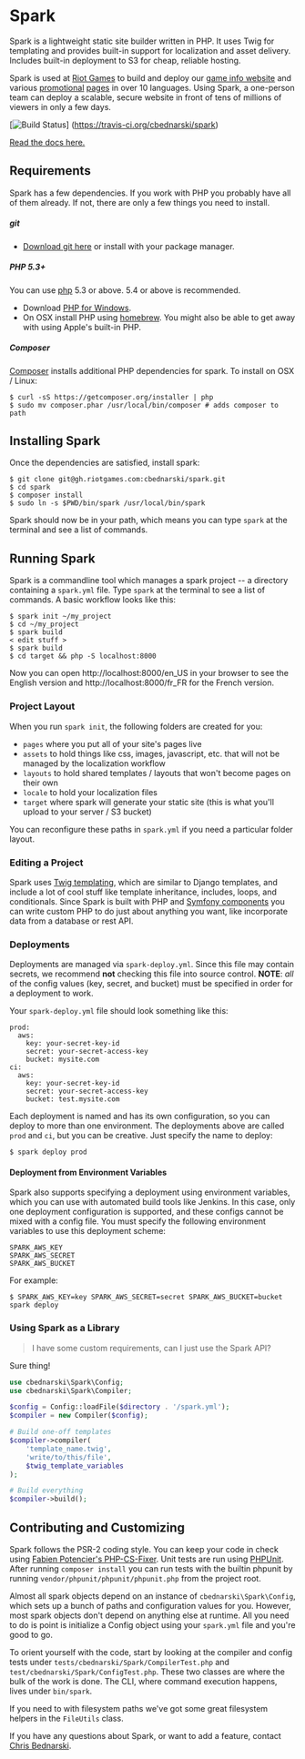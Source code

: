 # Spark

Spark is a lightweight static site builder written in PHP. It uses Twig for
templating and provides built-in support for localization and asset delivery. Includes built-in deployment to S3 for cheap, reliable hosting.

Spark is used at [Riot Games](http://www.riotgames.com/) to build and deploy our [game info website](http://gameinfo.na.leagueoflegends.com/en/game-info/) and various [promotional](http://promo.leagueoflegends.com/tw/spirit-guard-udyr/) [pages](http://promo.leagueoflegends.com/fr/spirit-guard-udyr/) in over 10 languages. Using Spark, a one-person team can deploy a scalable, secure website in front of tens of millions of viewers in only a few days.

[![Build Status](https://travis-ci.org/cbednarski/spark.png?branch=master)]
(https://travis-ci.org/cbednarski/spark)

[Read the docs here.](http://spark.dev.riotgames.com/)

## Requirements

Spark has a few dependencies. If you work with PHP you probably have all of them already. If not, there are only a few things you need to install.

##### git

- [Download git here](http://git-scm.com/downloads) or install with your package manager.

##### PHP 5.3+

You can use [php](http://www.php.net) 5.3 or above. 5.4 or above is recommended.

- Download [PHP for Windows](http://windows.php.net/download/#php-5.4).
- On OSX install PHP using [homebrew](http://brew.sh/). You might also be able to get away with using Apple's built-in PHP.

##### Composer

[Composer](http://getcomposer.org/) installs additional PHP dependencies for spark. To install on OSX / Linux:

    $ curl -sS https://getcomposer.org/installer | php
    $ sudo mv composer.phar /usr/local/bin/composer # adds composer to path

## Installing Spark

Once the dependencies are satisfied, install spark:

    $ git clone git@gh.riotgames.com:cbednarski/spark.git
    $ cd spark
    $ composer install
    $ sudo ln -s $PWD/bin/spark /usr/local/bin/spark

Spark should now be in your path, which means you can type `spark` at the terminal and see a list of commands.

## Running Spark

Spark is a commandline tool which manages a spark project -- a directory containing a `spark.yml` file. Type `spark` at the terminal to see a list of commands. A basic workflow looks like this:

    $ spark init ~/my_project
    $ cd ~/my_project
    $ spark build
    < edit stuff >
    $ spark build
    $ cd target && php -S localhost:8000

Now you can open http://localhost:8000/en_US in your browser to see the English version and http://localhost:8000/fr_FR for the French version.

### Project Layout

When you run `spark init`, the following folders are created for you:

- `pages` where you put all of your site's pages live
- `assets` to hold things like css, images, javascript, etc. that will not be managed by the localization workflow
- `layouts` to hold shared templates / layouts that won't become pages on their own
- `locale` to hold your localization files
- `target` where spark will generate your static site (this is what you'll upload to your server / S3 bucket)

You can reconfigure these paths in `spark.yml` if you need a particular folder layout.

### Editing a Project

Spark uses [Twig templating](http://twig.sensiolabs.org/documentation), which are similar to Django templates, and include a lot of cool stuff like template inheritance, includes, loops, and conditionals. Since Spark is built with PHP and [Symfony components](http://symfony.com/components) you can write custom PHP to do just about anything you want, like incorporate data from a database or rest API.

### Deployments

Deployments are managed via `spark-deploy.yml`. Since this file may contain secrets, we recommend **not** checking this file into source control.  **NOTE**: *all* of the config values (key, secret, and bucket) must be specified in order for a deployment to work.

Your `spark-deploy.yml` file should look something like this:

    prod:
      aws:
        key: your-secret-key-id
        secret: your-secret-access-key
        bucket: mysite.com
    ci:
      aws:
        key: your-secret-key-id
        secret: your-secret-access-key
        bucket: test.mysite.com

Each deployment is named and has its own configuration, so you can deploy to more than one environment. The deployments above are called `prod` and `ci`, but you can be creative. Just specify the name to deploy:

    $ spark deploy prod

#### Deployment from Environment Variables

Spark also supports specifying a deployment using environment variables, which you can use with automated build tools like Jenkins. In this case, only one deployment configuration is supported, and these configs cannot be mixed with a config file. You must specify the following environment variables to use this deployment scheme:

    SPARK_AWS_KEY
    SPARK_AWS_SECRET
    SPARK_AWS_BUCKET

For example:

    $ SPARK_AWS_KEY=key SPARK_AWS_SECRET=secret SPARK_AWS_BUCKET=bucket spark deploy

### Using Spark as a Library

> I have some custom requirements, can I just use the Spark API?

Sure thing!

```php
use cbednarski\Spark\Config;
use cbednarski\Spark\Compiler;

$config = Config::loadFile($directory . '/spark.yml');
$compiler = new Compiler($config);

# Build one-off templates
$compiler->compiler(
    'template_name.twig',
    'write/to/this/file',
    $twig_template_variables
);

# Build everything
$compiler->build();
```

## Contributing and Customizing

Spark follows the PSR-2 coding style. You can keep your code in check using [Fabien Potencier's PHP-CS-Fixer](https://github.com/fabpot/PHP-CS-Fixer). Unit tests are run using [PHPUnit](http://phpunit.de/manual/current/en/writing-tests-for-phpunit.html). After running `composer install` you can run tests with the builtin phpunit by running `vendor/phpunit/phpunit/phpunit.php` from the project root.

Almost all spark objects depend on an instance of `cbednarski\Spark\Config`, which sets up a bunch of paths and configuration values for you. However, most spark objects don't depend on anything else at runtime. All you need to do is point is initialize a Config object using your `spark.yml` file and you're good to go.

To orient yourself with the code, start by looking at the compiler and config tests under `tests/cbednarski/Spark/CompilerTest.php` and `test/cbednarski/Spark/ConfigTest.php`. These two classes are where the bulk of the work is done. The CLI, where command execution happens, lives under `bin/spark`.

If you need to with filesystem paths we've got some great filesystem helpers in the
`FileUtils` class.

If you have any questions about Spark, or want to add a feature, contact [Chris Bednarski](mailto:cbednarski@riotgames.com).
